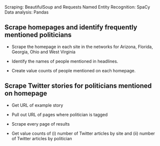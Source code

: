 Scraping: BeautifulSoup and Requests
Named Entity Recognition: SpaCy
Data analysis: Pandas

## Scrape homepages and identify frequently mentioned politicians

- Scrape the homepage in each site in the networks for Arizona, Florida, Georgia, Ohio and West Virginia

- Identify the names of people mentioned in headlines.

- Create value counts of people mentioned on each homepage.

## Scrape Twitter stories for politicians mentioned on homepage

- Get URL of example story

- Pull out URL of pages where politician is tagged

- Scrape every page of results

- Get value counts of (i) number of Twitter articles by site and (ii) number of Twitter articles by politician